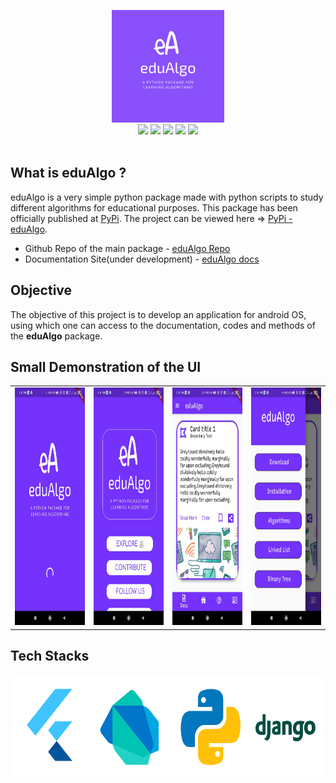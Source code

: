 <p align="center">
<img src="https://github.com/Abhijit2505/edualgo-app-demo/blob/master/images/eduAlgo.png" height="180" /><br>
<img src="https://img.shields.io/github/license/Abhijit2505/edualgo-app-demo?style=for-the-badge">&nbsp;<img src ="https://img.shields.io/github/languages/code-size/Abhijit2505/edualgo-app-demo?style=for-the-badge">&nbsp;<img src ="https://img.shields.io/github/last-commit/Abhijit2505/edualgo-app-demo?style=for-the-badge">&nbsp;<img src = "https://img.shields.io/pypi/status/eduAlgo?style=for-the-badge">&nbsp;<img src ="https://img.shields.io/pypi/v/eduAlgo?style=for-the-badge&logo=PyPi"> <br><br>
</p>

## What is eduAlgo ?
eduAlgo is a very simple python package made with python scripts to study different algorithms for educational purposes. This package has been officially published at [PyPi](https://pypi.org/). The project can be viewed here => [PyPi - eduAlgo](https://pypi.org/project/eduAlgo/).

* Github Repo of the main package - [eduAlgo Repo](https://github.com/Abhijit2505/eduAlgo)
* Documentation Site(under development) - [eduAlgo docs](https://edualgo.github.io/documentation/)

## Objective
The objective of this project is to develop an application for android OS, using which one can access to the documentation, codes and methods of the **eduAlgo** package.

## Small Demonstration of the UI

<table>
  <tr>
    <td>
      <img src = "https://github.com/Abhijit2505/edualgo-app-demo/blob/master/Assets/eduAlgo1.jpeg" height="380">
    </td>
    <td>
      <img src = "https://github.com/Abhijit2505/edualgo-app-demo/blob/master/Assets/edualgo2.jpeg" height="380">
    </td>
     <td>
      <img src = "https://github.com/Abhijit2505/edualgo-app-demo/blob/master/Assets/edualgo3.jpeg" height="380">
    </td>
     <td>
      <img src = "https://github.com/Abhijit2505/edualgo-app-demo/blob/master/Assets/edualgo4.jpeg" height="380">
    </td>
  </tr>
</table>

## Tech Stacks

<img src ="https://github.com/Abhijit2505/edualgo-app-demo/blob/master/Assets/techstacks2.png" height="160">
